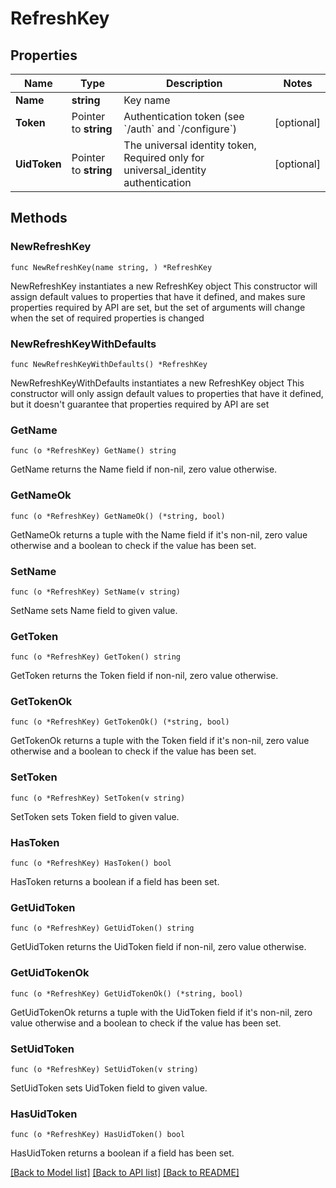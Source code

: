 # RefreshKey

## Properties

Name | Type | Description | Notes
------------ | ------------- | ------------- | -------------
**Name** | **string** | Key name | 
**Token** | Pointer to **string** | Authentication token (see &#x60;/auth&#x60; and &#x60;/configure&#x60;) | [optional] 
**UidToken** | Pointer to **string** | The universal identity token, Required only for universal_identity authentication | [optional] 

## Methods

### NewRefreshKey

`func NewRefreshKey(name string, ) *RefreshKey`

NewRefreshKey instantiates a new RefreshKey object
This constructor will assign default values to properties that have it defined,
and makes sure properties required by API are set, but the set of arguments
will change when the set of required properties is changed

### NewRefreshKeyWithDefaults

`func NewRefreshKeyWithDefaults() *RefreshKey`

NewRefreshKeyWithDefaults instantiates a new RefreshKey object
This constructor will only assign default values to properties that have it defined,
but it doesn't guarantee that properties required by API are set

### GetName

`func (o *RefreshKey) GetName() string`

GetName returns the Name field if non-nil, zero value otherwise.

### GetNameOk

`func (o *RefreshKey) GetNameOk() (*string, bool)`

GetNameOk returns a tuple with the Name field if it's non-nil, zero value otherwise
and a boolean to check if the value has been set.

### SetName

`func (o *RefreshKey) SetName(v string)`

SetName sets Name field to given value.


### GetToken

`func (o *RefreshKey) GetToken() string`

GetToken returns the Token field if non-nil, zero value otherwise.

### GetTokenOk

`func (o *RefreshKey) GetTokenOk() (*string, bool)`

GetTokenOk returns a tuple with the Token field if it's non-nil, zero value otherwise
and a boolean to check if the value has been set.

### SetToken

`func (o *RefreshKey) SetToken(v string)`

SetToken sets Token field to given value.

### HasToken

`func (o *RefreshKey) HasToken() bool`

HasToken returns a boolean if a field has been set.

### GetUidToken

`func (o *RefreshKey) GetUidToken() string`

GetUidToken returns the UidToken field if non-nil, zero value otherwise.

### GetUidTokenOk

`func (o *RefreshKey) GetUidTokenOk() (*string, bool)`

GetUidTokenOk returns a tuple with the UidToken field if it's non-nil, zero value otherwise
and a boolean to check if the value has been set.

### SetUidToken

`func (o *RefreshKey) SetUidToken(v string)`

SetUidToken sets UidToken field to given value.

### HasUidToken

`func (o *RefreshKey) HasUidToken() bool`

HasUidToken returns a boolean if a field has been set.


[[Back to Model list]](../README.md#documentation-for-models) [[Back to API list]](../README.md#documentation-for-api-endpoints) [[Back to README]](../README.md)


